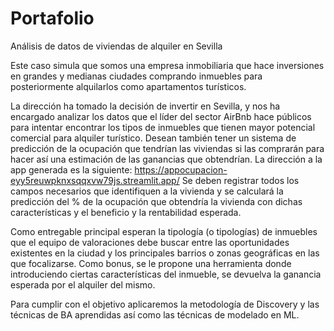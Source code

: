 # Portafolio
Análisis de datos de viviendas de alquiler en Sevilla

Este caso simula que somos una empresa inmobiliaria que hace inversiones en grandes y medianas ciudades comprando inmuebles para posteriormente alquilarlos como apartamentos turísticos.

La dirección ha tomado la decisión de invertir en Sevilla, y nos ha encargado analizar los datos que el líder del sector AirBnb hace públicos para intentar encontrar los tipos de inmuebles que tienen mayor potencial comercial para alquiler turístico. Desean también tener un sistema de predicción de la ocupación que tendrían las viviendas si las comprarán para hacer así una estimación de las ganancias que obtendrían. La dirección a la app generada es la siguiente: https://appocupacion-eyy5reuwpknxsqqxvw79js.streamlit.app/ Se deben registrar todos los campos necesarios que identifiquen a la vivienda y se calculará la predicción del % de la ocupación que obtendría la vivienda con dichas características y el beneficio y la rentabilidad esperada.

Como entregable principal esperan la tipología (o tipologías) de inmuebles que el equipo de valoraciones debe buscar entre las oportunidades existentes en la ciudad y los principales barrios o zonas geográficas en las que focalizarse. Como bonus, se le propone una herramienta donde introduciendo ciertas características del inmueble, se devuelva la ganancia esperada por el alquiler del mismo.

Para cumplir con el objetivo aplicaremos la metodología de Discovery y las técnicas de BA aprendidas así como las técnicas de modelado en ML.

